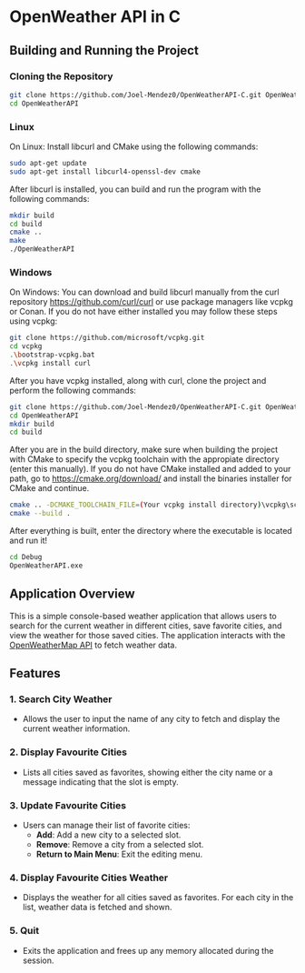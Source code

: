 # OpenWeather API in C

## Building and Running the Project

### Cloning the Repository

```bash
git clone https://github.com/Joel-Mendez0/OpenWeatherAPI-C.git OpenWeatherAPI
cd OpenWeatherAPI
```
### Linux

On Linux: Install libcurl and CMake using the following commands:
```bash
sudo apt-get update
sudo apt-get install libcurl4-openssl-dev cmake
```
After libcurl is installed, you can build and run the program with the following commands:
```bash
mkdir build
cd build
cmake ..
make
./OpenWeatherAPI
```
### Windows
On Windows: You can download and build libcurl manually from the curl repository https://github.com/curl/curl or use package managers like vcpkg or Conan. If you do not have either installed you may follow these steps using vcpkg:
```bash
git clone https://github.com/microsoft/vcpkg.git
cd vcpkg
.\bootstrap-vcpkg.bat
.\vcpkg install curl
```
After you have vcpkg installed, along with curl, clone the project and perform the following commands: 
```bash
git clone https://github.com/Joel-Mendez0/OpenWeatherAPI-C.git OpenWeatherAPI
cd OpenWeatherAPI
mkdir build
cd build
```
After you are in the build directory, make sure when building the project with CMake to specify the vcpkg toolchain with the appropiate directory (enter this manually). If you do not have CMake installed and added to your path, go to https://cmake.org/download/ and install the binaries installer for CMake and continue.
```bash
cmake .. -DCMAKE_TOOLCHAIN_FILE=(Your vcpkg install directory)\vcpkg\scripts\buildsystems\vcpkg.cmake
cmake --build .
```
After everything is built, enter the directory where the executable is located and run it!
```bash
cd Debug
OpenWeatherAPI.exe

```
## Application Overview

This is a simple console-based weather application that allows users to search for the current weather in different cities, save favorite cities, and view the weather for those saved cities. The application interacts with the [OpenWeatherMap API](https://openweathermap.org/) to fetch weather data.

## Features 

### 1. **Search City Weather**
   - Allows the user to input the name of any city to fetch and display the current weather information.

### 2. **Display Favourite Cities**
   - Lists all cities saved as favorites, showing either the city name or a message indicating that the slot is empty.

### 3. **Update Favourite Cities**
   - Users can manage their list of favorite cities:
     - **Add**: Add a new city to a selected slot.
     - **Remove**: Remove a city from a selected slot.
     - **Return to Main Menu**: Exit the editing menu.

### 4. **Display Favourite Cities Weather**
   - Displays the weather for all cities saved as favorites. For each city in the list, weather data is fetched and shown.

### 5. **Quit**
   - Exits the application and frees up any memory allocated during the session.
